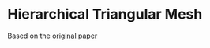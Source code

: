 # Hierarchical Triangular Mesh

Based on the [original paper](https://arxiv.org/ftp/cs/papers/0701/0701164.pdf)
